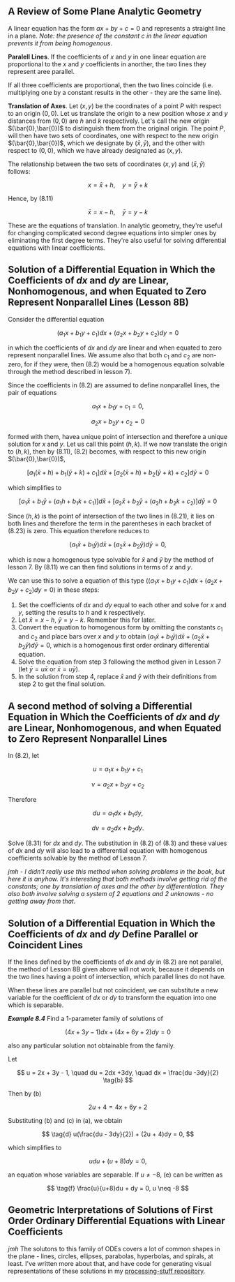 ## A Review of Some Plane Analytic Geometry

A linear equation has the form $ax + by + c = 0$ and represents a straight line in a plane. *Note: the presence of the constant* $c$ *in the linear equation prevents it from being homogenous*.

**Paralell Lines**. If the coefficients of $x$ and $y$ in one linear equation are proportional to the $x$ and $y$ coefficients in anorther, the two lines they represent aree parallel.

If all three coefficients are proportional, then the two lines coincide (i.e. multiplying one by a constant results in the other - they are the same line).

**Translation of Axes**. Let $(x,y)$ be the coordinates of a point $P$ with respect to an origin $(0,0$). Let us translate the origin to a new position whose $x$ and $y$ distances from $(0,0)$ are $h$ and $k$ respectively. Let's call the new origin $(\bar{0},\bar{0})$ to distinguish them from the original origin. The point $P$, will then have two sets of coordinates, one with respect to the new origin $(\bar{0},\bar{0})$, which we designate by $(\bar{x},\bar{y})$, and the other with respect to $(0,0)$, which we have already designated as $(x,y)$.

The relationship between the two sets of coordinates $(x,y)$ and $(\bar{x},\bar{y})$ follows:

$$ x = \bar{x} + h,\quad y=\bar{y} + k \tag{8.11} $$

Hence, by (8.11)

$$ \bar{x} = x - h,\quad \bar{y} = y - k \tag{8.12} $$

These are the equations of translation. In analytic geometry, they're useful for changing complicated second degree equations into simpler ones by eliminating the first degree terms. They're also useful for solving differential equations with linear coefficients.

## Solution of a Differential Equation in Which the Coefficients of $dx$ and $dy$ are Linear, Nonhomogenous, and when Equated to Zero Represent Nonparallel Lines (Lesson 8B)

Consider the differential equation

$$ (a_1x + b_1y + c_1)dx + (a_2x + b_2y + c_2)dy = 0 \tag{8.2} $$

in which the coefficients of $dx$ and $dy$ are linear and when equated to zero represent nonparallel lines. We assume also that both $c_1$ and $c_2$ are non-zero, for if they were, then (8.2) would be a homogenous equation solvable through the method described in lesson 7).

Since the coefficients in (8.2) are assumed to define nonparallel lines, the pair of equations

$$ a_1x + b_1y + c_1 = 0, \tag{8.21} $$

$$ a_2x + b_2y + c_2 = 0 $$

formed with them, havea unique point of intersection and therefore a unique solution for $x$ and $y$. Let us call this point $(h,k)$. If we now translate the origin to $(h,k)$, then by (8.11), (8.2) becomes, with respect to this new origin $(\bar{0},\bar{0})$,

$$ [a_1(\bar{x} + h) + b_1(\bar{y} + k) + c_1]d\bar{x} + [a_2(\bar{x} + h) + b_2(\bar{y} + k) + c_2]d\bar{y} = 0 \tag{8.23} $$

which simplifies to

$$ [a_1\bar{x} + b_1\bar{y} + (a_1h + b_1k + c_1)]d\bar{x} + [a_2\bar{x} + b_2\bar{y} + (a_2h + b_2k + c_2)]d\bar{y} = 0 \tag{8.23} $$

Since $(h,k)$ is the point of intersection of the two lines in (8.21), it lies on both lines and therefore the term in the parentheses in each bracket of (8.23) is zero. This equation therefore reduces to 

$$ (a_1\bar{x} + b_1\bar{y})d\bar{x} + (a_2\bar{x} + b_2\bar{y})d\bar{y} = 0, \tag{8.24} $$

which is now a homogenous type solvable for $\bar{x}$ and $\bar{y}$ by the method of lesson 7. By (8.11) we can then find solutions in terms of $x$ and $y$.

We can use this to solve a equation of this type $((a_1x + b_1y + c_1)dx + (a_2x + b_2y + c_2)dy = 0)$ in these steps:

1. Set the coefficients of $dx$ and $dy$ equal to each other and solve for $x$ and $y$, setting the results to $h$ and $k$ respectively.
2. Let $\bar{x} = x - h,~\bar{y} = y - k$. Remember this for later.
3. Convert the equation to homogenous form by omitting the constants $c_1$ and $c_2$ and place bars over $x$ and $y$ to obtain $(a_1\bar{x} + b_1\bar{y})d\bar{x} + (a_2\bar{x} + b_2\bar{y})d\bar{y} = 0$, which is a homogenous first order ordinary differential equation.
4. Solve the equation from step 3 following the method given in Lesson 7 (let $\bar{y} = u\bar{x}$ or $\bar{x} = u\bar{y}$).
5. In the solution from step 4, replace $\bar{x}$ and $\bar{y}$ with their definitions from step 2 to get the final solution.

## A second method of solving a Differential Equation in Which the Coefficients of $dx$ and $dy$ are Linear, Nonhomogenous, and when Equated to Zero Represent Nonparallel Lines

In (8.2), let

$$ u = a_1x + b_1y + c_1 \tag{8.3} $$

$$ v = a_2x + b_2y + c_2 $$

Therefore

$$ du = a_1dx + b_1dy, \tag{8.31} $$

$$ dv = a_2dx + b_2dy. $$

Solve (8.31) for $dx$ and $dy$. The substitution in (8.2) of (8.3) and these values of $dx$ and $dy$ will also lead to a differential equation with homogenous coefficients solvable by the method of Lesson 7.

*jmh - I didn't really use this method when solving problems in the book, but here it is anyhow. It's interesting that both methods involve getting rid of the constants; one by translation of axes and the other by differentiation. They also both involve solving a system of 2 equations and 2 unknowns - no getting away from that.*

## Solution of a Differential Equation in Which the Coefficients of $dx$ and $dy$ Define Parallel or Coincident Lines
If the lines defined by the coefficients of $dx$ and $dy$ in (8.2) are not parallel, the method of Lesson 8B given above will not work, because it depends on the two lines having a point of intersection, which parallel lines do not have.

When these lines are parallel but not coincident, we can substitute a new variable for the coefficient of $dx$ or $dy$ to transform the equation into one which is separable.

***Example 8.4***
Find a 1-parameter family of solutions of

$$ (4x +3y -1)dx + (4x + 6y +2)dy = 0 \tag{a} $$

also any particular solution not obtainable from the family.

Let

$$ u = 2x + 3y - 1, \quad du = 2dx +3dy, \quad dx = \frac{du -3dy}{2} \tag{b} $$

Then by (b)

$$ \tag{c} 2u + 4 = 4x +6y + 2 $$

Substituting (b) and (c) in (a), we obtain

$$ \tag{d} u(\frac{du - 3dy}{2}) + (2u + 4)dy = 0, $$

which simplifies to

$$ \tag{e} udu + (u+8)dy = 0, $$

an equation whose variables are separable. If $u \neq -8$, (e) can be written as

$$ \tag{f} \frac{u}{u+8}du + dy = 0, u \neq -8 $$



## Geometric Interpretations of Solutions of First Order Ordinary Differential Equations with Linear Coefficients
*jmh*
The solutons to this family of ODEs covers a lot of common shapes in the plane - lines, circles, ellipses, parabolas, hyperbolas, and spirals, at least. I've written more about that, and have code for generating visual representations of these solutions in my [processing-stuff repository](https://github.com/jhobbs/processing-stuff/blob/master/notes.md).
